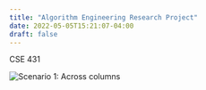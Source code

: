 ```yaml
---
title: "Algorithm Engineering Research Project"
date: 2022-05-05T15:21:07-04:00
draft: false
---
```


CSE 431

![Scenario 1: Across columns](/test.jpg)